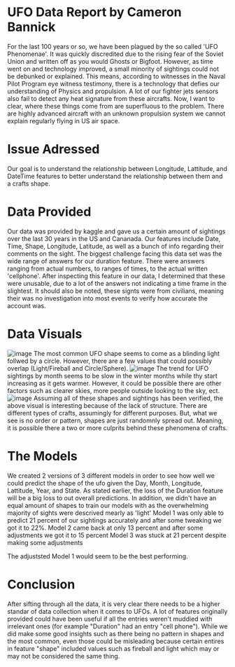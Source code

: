 # UFO Data Report by Cameron Bannick
For the last 100 years or so, we have been plagued by the so called 'UFO Phenomenae'. It was quickly discredited due to the rising fear of the Soviet Union and written off as you would Ghosts or Bigfoot. However, as time went on and technology improved, a small minority of sightings could not be debunked or explained. This means, according to witnesses in the Naval Pilot Program eye witness testimony, there is a technology that defies our understanding of Physics and propulsion. A lot of our fighter jets sensors also fail to detect any heat signature from these aircrafts. Now, I want to clear, where these things come from are superfluous to the problem. There are highly advanced aircraft with an unknown propulsion system we cannot explain regularly flying in US air space.
# Issue Adressed
Our goal is to understand the relationship between Longitude, Lattitude, and DateTime features to better understand the relationship between them and a crafts shape.
# Data Provided
Our data was provided by kaggle and gave us a certain amount of sightings over the last 30 years in the US and Cananada. Our features include Date, Time, Shape, Longitude, Latitude, as well as a bunch of info regarding their comments on the sight. The biggest challenge facing this data set was the wide range of answers for our duration feature. There were answers ranging from actual numbers, to ranges of times, to the actual written 'cellphone'. After inspecting this feature in our data, I determined that these were unusable, due to a lot of the answers not indicating a time frame in the slightest. It should also be noted, these signts were from civilians, meaning their was no investigation into most events to verify how accurate the account was. 
# Data Visuals
![image](https://github.com/CameronBannick/Ufo_Report/blob/main/Data%20visuals/Number%20of%20sightings%20by%20shape.jpg)
 The most common UFO shape seems to come as a blinding light follwed by a circle. However, there are a few values that could possibly overlap (Light/Fireball and Circle/Sphere). 
![image](https://github.com/CameronBannick/Ufo_Report/blob/main/Data%20visuals/Number%20of%20sightings%20by%20month.jpg)
The trend for UFO sightings by month seems to be slow in the winter months while thy start increasing as it gets warmer. However, it could be possible there are other factors such as clearer skies, more people outside looking to the sky, ect. 
![image](![image](https://github.com/CameronBannick/Ufo_Report/blob/main/Data%20visuals/Number%20of%20sightings%20by%20month.jpg))
Assuming all of these shapes and sightings has been verified, the above visual is interesting because of the lack of structure. There are different types of crafts, assumingly for different purposes. But, what we see is no order or pattern, shapes are just randomnly spread out. Meaning, it is possible there a two or more culprits behind these phenomena of crafts. 

# The Models
We created 2 versions of 3 different models in order to see how well we could predict the shape of the ufo given the Day, Month, Longitude, Lattitude, Year, and State. As stated earlier, the loss of the Duration feature will be a big loss to out overall predictions. In addition, we didn't have an equal amount of shapes to train our models with as the overwhelming majority of sights were descrived mearly as 'light'
Model 1 was only able to predict 21 percent of our sightings accurately and after some tweaking we got it to 22%. 
Model 2 came back at only 13 percent and after some adjustments we got it to 15 percent
Model 3 was stuck at 21 percent despite making some adjustments

The adjuststed Model 1 would seem to be the best performing.

# Conclusion
After sifting through all the data, it is very clear there needs to be a higher standar of data collection when it comes to UFOs. A lot of features originally provided could have been useful if all the entries weren't muddied with irrelevant ones (for example "Duration" had an entry "cell phone"). While we did make some good insights such as there being no pattern in shapes and the most common, even those could be misleading because certain entires in feature "shape" included values such as fireball and light which may or may not be considered the same thing. 
